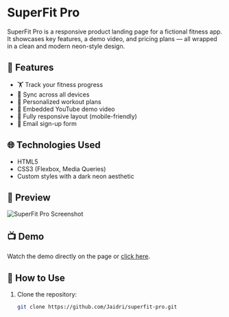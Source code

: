 # SuperFit Pro

SuperFit Pro is a responsive product landing page for a fictional fitness app. It showcases key features, a demo video, and pricing plans — all wrapped in a clean and modern neon-style design.

## 🚀 Features

- 🏋️ Track your fitness progress
- 🔄 Sync across all devices
- 💪 Personalized workout plans
- 🎥 Embedded YouTube demo video
- 📱 Fully responsive layout (mobile-friendly)
- 📧 Email sign-up form

## 🌐 Technologies Used

- HTML5
- CSS3 (Flexbox, Media Queries)
- Custom styles with a dark neon aesthetic

## 📸 Preview

![SuperFit Pro Screenshot](https://cdn-icons-png.flaticon.com/512/1048/1048953.png)

## 📺 Demo

Watch the demo directly on the page or [click here](https://www.youtube.com/watch?v=dQw4w9WgXcQ).

## 📂 How to Use

1. Clone the repository:
   ```bash
   git clone https://github.com/Jaidri/superfit-pro.git